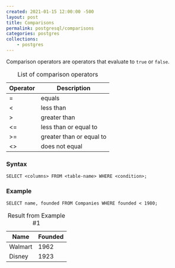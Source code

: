 ```yaml
---
created: 2021-01-15 12:00:00 -500
layout: post
title: Comparisons
permalink: postgresql/comparisons
categories: postgres
collections: 
    - postgres
---
```


Comparison operators are operators that evaluate to ```true``` or ```false```.

<table>
    <caption>List of comparison operators</caption>
    <thead>
        <tr>
            <th>Operator</th>
            <th>Description</th>
        </tr>
    </thead>
    <tbody>
        <tr>
            <td>=</td>
            <td>equals</td>
        </tr>
        <tr>
            <td><</td>
            <td>less than</td>
        </tr>
        <tr>
            <td>></td>
            <td>greater than</td>
        </tr>
        <tr>
            <td><=</td>
            <td>less than or equal to</td>
        </tr>
        <tr>
            <td>>=</td>
            <td>greater than or equal to</td>
        </tr>
        <tr>
            <td><></td>
            <td>does not equal</td>
        </tr>
    </tbody>
</table>

### Syntax

```https
SELECT <columns> FROM <table-name> WHERE <condition>; 
```

### Example 
```https
SELECT name, founded FROM Companies WHERE founded < 1980; 
```

<table>
    <caption>Result from Example #1</caption>
    <thead>
        <tr>
            <th>Name</th>
            <th>Founded</th>
        </tr>
    </thead>
    <tbody>
        <tr>
            <td>Walmart</td>
            <td>1962</td>
        </tr>
        <tr>
            <td>Disney</td>
            <td>1923</td>
        </tr>
    </tbody>
</table>